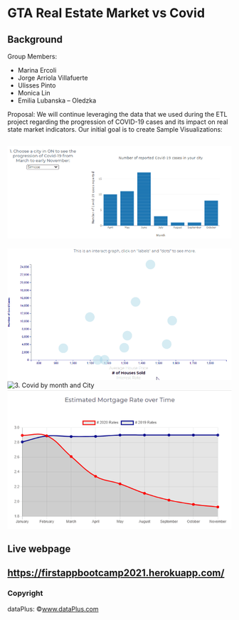 # GTA Real Estate Market vs Covid

## Background
Group Members:
-	Marina Ercoli 
-	Jorge Arriola Villafuerte
-	Ulisses Pinto 
-	Monica Lin 
-	Emilia Lubanska – Oledzka

Proposal:
We will continue leveraging the data that we used during the ETL project regarding the progression of COVID-19 cases and its impact on real state market indicators. Our initial goal is to create Sample Visualizations:

![1. Covid by month](actualApp/assets/img/bar_graph.gif)
---
![2. Real Estate Market responce vs Covid cases](actualApp/assets/img/scatter.gif)
![3. Covid by month and City](actualApp/assets/img/map.gif)
![4. Estimated Mortgage Rate over Time](actualApp/assets/img/mortgage_rate.gif)

## Live webpage
https://firstappbootcamp2021.herokuapp.com/
--
### Copyright
dataPlus: ©www.dataPlus.com